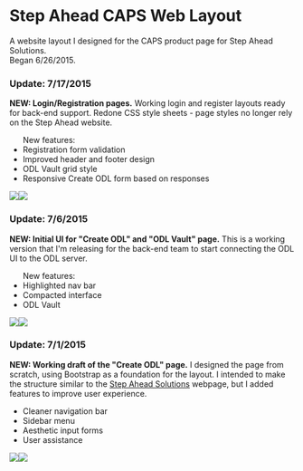 <h1>Step Ahead CAPS Web Layout</h1>
<p>A website layout I designed for the CAPS product page for Step Ahead Solutions.<br>
Began 6/26/2015.</p>

<h3>Update: 7/17/2015</h3>
<p>
<b>NEW: Login/Registration pages.</b> Working login and register layouts ready for back-end support. Redone CSS style sheets - page styles no longer rely on the Step Ahead website.
<ul>New features:
<li>Registration form validation</li>
<li>Improved header and footer design</li>
<li>ODL Vault grid style</li>
<li>Responsive Create ODL form based on responses</li>
</ul>
</p>
<img src="http://puu.sh/j2lmM/b97b6dc29d.png" /><img src="http://puu.sh/j2low/418729d94c.png" />
<p> </p>

<h3>Update: 7/6/2015</h3>
<p>
<b>NEW: Initial UI for "Create ODL" and "ODL Vault" page.</b> This is a working version that I'm releasing for the back-end team to start connecting the ODL UI to the ODL server.
<ul>New features:
<li>Highlighted nav bar</li>
<li>Compacted interface</li>
<li>ODL Vault</li>
</ul>
</p>
<img src="http://puu.sh/iPJw6/e252555710.png" /><img src="http://puu.sh/iPJxO/a5e3c23a34.png" />
<p> </p>

<h3>Update: 7/1/2015</h3>
<p>
<b>NEW: Working draft of the "Create ODL" page.</b> I designed the page from scratch, using Bootstrap as a foundation for the layout. I intended to make the structure similar to the <a href="http://www.stepaheadsolution.com">Step Ahead Solutions</a> webpage, but I added features to improve user experience.
<ul><li>Cleaner navigation bar</li>
<li>Sidebar menu</li>
<li>Aesthetic input forms</li>
<li>User assistance</li>
</ul>
</p>
<img src="http://puu.sh/iJhCs/fb2408ff38.png" /><img src="http://puu.sh/iJhGV/19deb01f23.png" />
